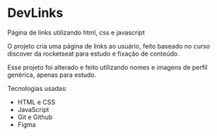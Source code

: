 # DevLinks
Página de links utilizando html, css e javascript

O projeto cria uma página de links ao usuário, feito baseado no curso discover da rocketseat para estudo e fixação de conteúdo.

Esse projeto foi alterado e feito utilizando nomes e imagens de perfil genérica, apenas para estudo.

Tecnologias usadas:
- HTML e CSS
- JavaScript
- Git e Github
- Figma
